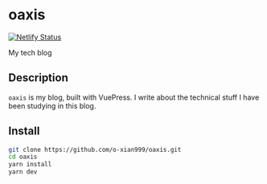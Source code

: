 # oaxis

[![Netlify Status](https://api.netlify.com/api/v1/badges/436a3a61-2faf-48d4-9600-22a265c78284/deploy-status)](https://app.netlify.com/sites/o-xian/deploys)

My tech blog

## Description

`oaxis` is my blog, built with VuePress. I write about the technical stuff I have been studying in this blog.

## Install

```sh
git clone https://github.com/o-xian999/oaxis.git
cd oaxis
yarn install
yarn dev
```

